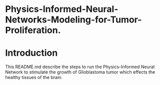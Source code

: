 # Physics-Informed-Neural-Networks-Modeling-for-Tumor-Proliferation.

# Introduction
This README.md describe the steps to run the Physics-Informed Neural Network to stimulate the growth of Glioblastoma tumor which effects the healthy tissues of the brain.  

